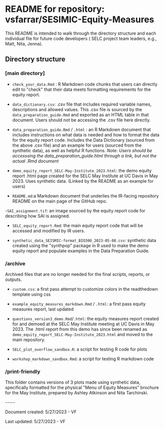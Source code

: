 # README for repository: vsfarrar/SESIMIC-Equity-Measures

This README is intended to walk through the directory structure and each individual file for future code developers ( SELC project team leaders, e.g., Matt, Nita, Jenna).

## Directory structure

### [main directory]

-   `check_your_data.Rmd` : R Markdown code chunks that users can directly edit to "check" that their data meets formatting requirements for the equity report.

-   `data_dictionary.csv`: .csv file that includes required variable names, descriptions and allowed values. This .csv file is sourced by the `data_preparation_guide.Rmd` and exported as an HTML table in that document. Users should not be accessing the .csv file here directly.

-   `data_preparation_guide.Rmd` / `.html` : an R Markdown document that includes instructions on what data is needed and how to format the data for the equity report code. Includes the Data Dictionary (sourced from the above .csv file) and an example for users (sourced from the synthetic data), as well as helpful R functions. *Note: Users should be accesssing the data_preparation_guide.html through a link, but not the actual .Rmd document*

-   `demo_equity_report_SELC-May-Institute_2023.html`: the demo equity report .html page created for the SELC May Institute at UC Davis in May 2023. Uses synthetic data. (Linked by the README as an example for users)

-   `README.md`:a Markdown document that underlies the IR-facing repository README on the main page of the GitHub repo.

\-`SAI_assignment.tif`: an image sourced by the equity report code for describing how SAI is assigned.

-   `SELC_equity_report.Rmd`: the main equity report code that will be accessed and modified by IR users.

-   `synthetic_data_SEISMIC-format_BIO300_2023-05-08.csv`: synthetic data created using the "synthpop" package in R used to make the demo equity report and populate examples in the Data Preparation Guide. 

### /archive

Archived files that are no longer needed for the final scripts, reports, or outputs.

-   `custom.css`: a first pass attempt to customize colors in the readthedown template using css

-   `example_equity_measures_markdown.Rmd` / `.html`: a first pass equity measures report, last updated

-   `questions_version3_demo.Rmd`/`.html`: the equity measures report created for and demoed at the SELC May Institute meeting at UC Davis in May 2023. The .html report from this demo has since been renamed as `demo_equity_report_SELC-May-Institute_2023.html` and moved to the main repository.

-   `SELC_plot_overflow_sandbox.R`: a script for testing R code for plots

-   `workshop_markdown_sandbox.Rmd`: a script for testing R markdown code

### /print-friendly

This folder contains versions of 3 plots made using synthetic data, specifically formatted for the physical "Menu of Equity Measures" brochure for the May Institute, prepared by Ashley Atkinson and Nita Tarchinski.

\-\-\-\--

Document created: 5/27/2023 - VF

Last updated: 5/27/2023 - VF
